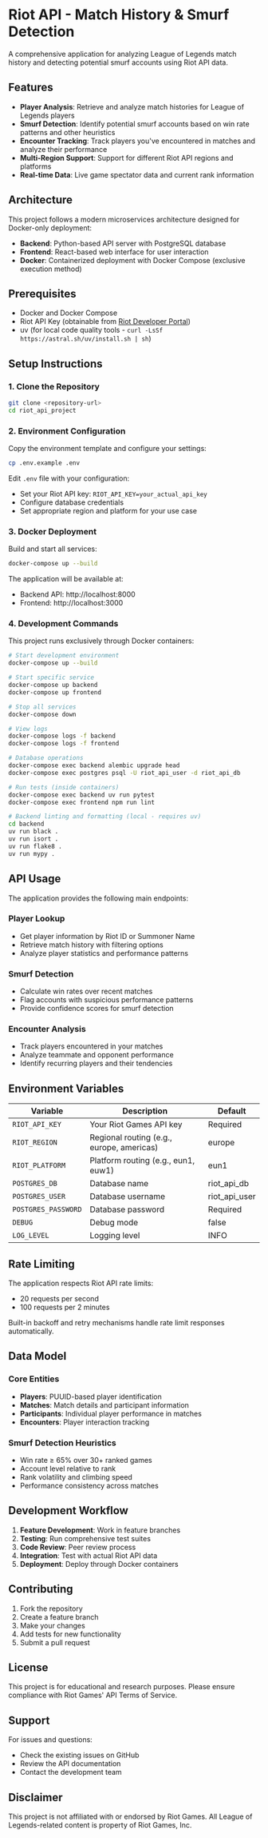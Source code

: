 # Riot API - Match History & Smurf Detection

A comprehensive application for analyzing League of Legends match history and detecting potential smurf accounts using Riot API data.

## Features

- **Player Analysis**: Retrieve and analyze match histories for League of Legends players
- **Smurf Detection**: Identify potential smurf accounts based on win rate patterns and other heuristics
- **Encounter Tracking**: Track players you've encountered in matches and analyze their performance
- **Multi-Region Support**: Support for different Riot API regions and platforms
- **Real-time Data**: Live game spectator data and current rank information

## Architecture

This project follows a modern microservices architecture designed for Docker-only deployment:

- **Backend**: Python-based API server with PostgreSQL database
- **Frontend**: React-based web interface for user interaction
- **Docker**: Containerized deployment with Docker Compose (exclusive execution method)

## Prerequisites

- Docker and Docker Compose
- Riot API Key (obtainable from [Riot Developer Portal](https://developer.riotgames.com/))
- uv (for local code quality tools - `curl -LsSf https://astral.sh/uv/install.sh | sh`)

## Setup Instructions

### 1. Clone the Repository

```bash
git clone <repository-url>
cd riot_api_project
```

### 2. Environment Configuration

Copy the environment template and configure your settings:

```bash
cp .env.example .env
```

Edit `.env` file with your configuration:
- Set your Riot API key: `RIOT_API_KEY=your_actual_api_key`
- Configure database credentials
- Set appropriate region and platform for your use case

### 3. Docker Deployment

Build and start all services:

```bash
docker-compose up --build
```

The application will be available at:
- Backend API: http://localhost:8000
- Frontend: http://localhost:3000

### 4. Development Commands

This project runs exclusively through Docker containers:

```bash
# Start development environment
docker-compose up --build

# Start specific service
docker-compose up backend
docker-compose up frontend

# Stop all services
docker-compose down

# View logs
docker-compose logs -f backend
docker-compose logs -f frontend

# Database operations
docker-compose exec backend alembic upgrade head
docker-compose exec postgres psql -U riot_api_user -d riot_api_db

# Run tests (inside containers)
docker-compose exec backend uv run pytest
docker-compose exec frontend npm run lint

# Backend linting and formatting (local - requires uv)
cd backend
uv run black .
uv run isort .
uv run flake8 .
uv run mypy .
```

## API Usage

The application provides the following main endpoints:

### Player Lookup
- Get player information by Riot ID or Summoner Name
- Retrieve match history with filtering options
- Analyze player statistics and performance patterns

### Smurf Detection
- Calculate win rates over recent matches
- Flag accounts with suspicious performance patterns
- Provide confidence scores for smurf detection

### Encounter Analysis
- Track players encountered in your matches
- Analyze teammate and opponent performance
- Identify recurring players and their tendencies

## Environment Variables

| Variable | Description | Default |
|----------|-------------|---------|
| `RIOT_API_KEY` | Your Riot Games API key | Required |
| `RIOT_REGION` | Regional routing (e.g., europe, americas) | europe |
| `RIOT_PLATFORM` | Platform routing (e.g., eun1, euw1) | eun1 |
| `POSTGRES_DB` | Database name | riot_api_db |
| `POSTGRES_USER` | Database username | riot_api_user |
| `POSTGRES_PASSWORD` | Database password | Required |
| `DEBUG` | Debug mode | false |
| `LOG_LEVEL` | Logging level | INFO |

## Rate Limiting

The application respects Riot API rate limits:
- 20 requests per second
- 100 requests per 2 minutes

Built-in backoff and retry mechanisms handle rate limit responses automatically.

## Data Model

### Core Entities
- **Players**: PUUID-based player identification
- **Matches**: Match details and participant information
- **Participants**: Individual player performance in matches
- **Encounters**: Player interaction tracking

### Smurf Detection Heuristics
- Win rate ≥ 65% over 30+ ranked games
- Account level relative to rank
- Rank volatility and climbing speed
- Performance consistency across matches

## Development Workflow

1. **Feature Development**: Work in feature branches
2. **Testing**: Run comprehensive test suites
3. **Code Review**: Peer review process
4. **Integration**: Test with actual Riot API data
5. **Deployment**: Deploy through Docker containers

## Contributing

1. Fork the repository
2. Create a feature branch
3. Make your changes
4. Add tests for new functionality
5. Submit a pull request

## License

This project is for educational and research purposes. Please ensure compliance with Riot Games' API Terms of Service.

## Support

For issues and questions:
- Check the existing issues on GitHub
- Review the API documentation
- Contact the development team

## Disclaimer

This project is not affiliated with or endorsed by Riot Games. All League of Legends-related content is property of Riot Games, Inc.

